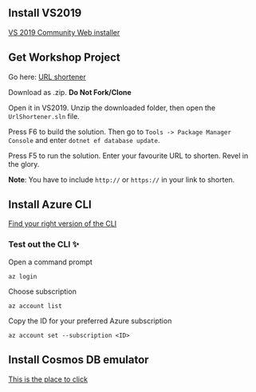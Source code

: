 ## Install VS2019
[VS 2019 Community Web installer](https://visualstudio.microsoft.com/vs/)

## Get Workshop Project
Go here: [URL shortener](https://github.com/fxmauricard/aspnetcore-url-shortener )

Download as .zip. __Do Not Fork/Clone__

Open it in VS2019. Unzip the downloaded folder, then open the `UrlShortener.sln` file.

Press F6 to build the solution. Then go to `Tools -> Package Manager Console` and enter `dotnet ef database update`.

Press F5 to run the solution. Enter your favourite URL to shorten. Revel in the glory. 

**Note**: You have to include `http://` or `https://` in your link to shorten.

## Install Azure CLI
[Find your right version of the CLI](https://docs.microsoft.com/en-us/cli/azure/install-azure-cli?view=azure-cli-latest )

### Test out the CLI :sparkles:
Open a command prompt 

`az login`

Choose subscription

`az account list`

Copy the ID for your preferred Azure subscription

`az account set --subscription <ID>`


## Install Cosmos DB emulator
[This is the place to click](https://aka.ms/cosmosdb-emulator/)

